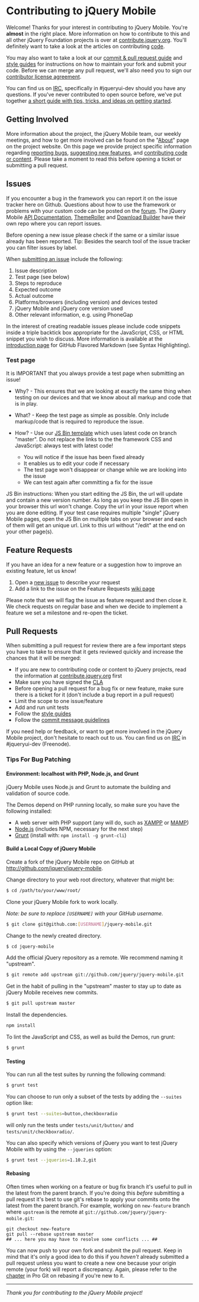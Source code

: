 # Contributing to jQuery Mobile

Welcome! Thanks for your interest in contributing to jQuery Mobile. You're **almost** in the right place. More information on how to contribute to this and all other jQuery Foundation projects is over at [contribute.jquery.org](http://contribute.jquery.org). You'll definitely want to take a look at the articles on contributing [code](http://contribute.jquery.org/code).

You may also want to take a look at our [commit & pull request guide](http://contribute.jquery.org/commits-and-pull-requests/) and [style guides](http://contribute.jquery.org/style-guide/) for instructions on how to maintain your fork and submit your code. Before we can merge any pull request, we'll also need you to sign our [contributor license agreement](http://contribute.jquery.org/cla).

You can find us on [IRC](http://irc.jquery.org), specifically in #jqueryui-dev should you have any questions. If you've never contributed to open source before, we've put together [a short guide with tips, tricks, and ideas on getting started](http://contribute.jquery.org/open-source/).


## Getting Involved

More information about the project, the jQuery Mobile team, our weekly meetings, and how to get more involved can be found on the "[About](http://jquerymobile.com/about/)" page on the project website. On this page we provide project specific information regarding [reporting bugs](#issues), [suggesting new features](#feature-requests), and [contributing code or content](#pull-requests). Please take a moment to read this before opening a ticket or submitting a pull request. 


## Issues

If you encounter a bug in the framework you can report it on the issue tracker here on Github. Questions about how to use the framework or problems with your custom code can be posted on the [forum](https://forum.jquery.com/jquery-mobile).
The jQuery Mobile [API Documentation](https://github.com/jquery/api.jquerymobile.com), [ThemeRoller](https://github.com/jquery/themeroller.jquerymobile.com) and [Download Builder](https://github.com/jquery/jquerymobile.com) have their own repo where you can report issues.

Before opening a new issue please check if the same or a similar issue already has been reported. Tip: Besides the search tool of the issue tracker you can filter issues by label.

When [submitting an issue](https://github.com/jquery/jquery-mobile/issues/new) include the following:

1. Issue description
2. Test page (see below)
3. Steps to reproduce
4. Expected outcome
5. Actual outcome
6. Platforms/browsers (including version) and devices tested
7. jQuery Mobile and jQuery core version used
8. Other relevant information, e.g. using PhoneGap

In the interest of creating readable issues please include code snippets inside a triple backtick box appropriate for the JavaScript, CSS, or HTML snippet you wish to discuss. More information is available at the [introduction page](http://github.github.com/github-flavored-markdown/) for GitHub Flavored Markdown (see Syntax Highlighting).


### Test page

It is IMPORTANT that you always provide a test page when submitting an issue!

* Why? - This ensures that we are looking at exactly the same thing when testing on our devices and that we know about all markup and code that is in play.

* What? - Keep the test page as simple as possible. Only include markup/code that is required to reproduce the issue.

* How? - Use our [JS Bin template](http://jsbin.com/acIRUBo/1/edit) which uses latest code on branch "master". Do not replace the links to the the framework CSS and JavaScript: always test with latest code!

  * You will notice if the issue has been fixed already
  * It enables us to edit your code if necessary
  * The test page won't disappear or change while we are looking into the issue
  * We can test again after committing a fix for the issue

JS Bin instructions: When you start editing the JS Bin, the url will update and contain a new version number. As long as you keep the JS Bin open in your browser this url won't change. Copy the url in your issue report when you are done editing. If your test case requires multiple "single" jQuery Mobile pages, open the JS Bin on multiple tabs on your browser and each of them will get an unique url. Link to this url without "/edit" at the end on your other page(s).


## Feature Requests

If you have an idea for a new feature or a suggestion how to improve an existing feature, let us know!

1. Open a [new issue](https://github.com/jquery/jquery-mobile/issues/new) to describe your request
2. Add a link to the issue on the Feature Requests [wiki page](https://github.com/jquery/jquery-mobile/wiki/Feature-Requests)

Please note that we will flag the issue as feature request and then close it. We check requests on regular base and when we decide to implement a feature we set a milestone and re-open the ticket.


## Pull Requests

When submitting a pull request for review there are a few important steps you have to take to ensure that it gets reviewed quickly and increase the chances that it will be merged:

* If you are new to contributing code or content to jQuery projects, read the information at [contribute.jquery.org](http://contribute.jquery.org/) first
* Make sure you have signed the [CLA](http://contribute.jquery.org/CLA/)
* Before opening a pull request for a bug fix or new feature, make sure there is a ticket for it (don't include a bug report in a pull request)
* Limit the scope to one issue/feature
* Add and run unit tests
* Follow the [style guides](http://contribute.jquery.org/style-guide/)
* Follow the [commit message guidelines](http://contribute.jquery.org/commits-and-pull-requests/#commit-guidelines)

If you need help or feedback, or want to get more involved in the jQuery Mobile project, don't hesitate to reach out to us. You can find us on [IRC](http://irc.jquery.org/) in #jqueryui-dev (Freenode).


### Tips For Bug Patching


#### Environment: localhost with PHP, Node.js, and Grunt

jQuery Mobile uses Node.js and Grunt to automate the building and validation of source code.

The Demos depend on PHP running locally, so make sure you have the following installed:

* A web server with PHP support (any will do, such as [XAMPP](http://www.apachefriends.org/en/xampp.html) or [MAMP](http://www.mamp.info/en/index.html))
* [Node.js](http://nodejs.org/) (includes NPM, necessary for the next step)
* [Grunt](http://gruntjs.com/) (install with: `npm install -g grunt-cli`)


#### Build a Local Copy of jQuery Mobile

Create a fork of the jQuery Mobile repo on GitHub at http://github.com/jquery/jquery-mobile.

Change directory to your web root directory, whatever that might be:

```bash
$ cd /path/to/your/www/root/
```

Clone your jQuery Mobile fork to work locally.

*Note: be sure to replace `[USERNAME]` with your GitHub username.*

```bash
$ git clone git@github.com:[USERNAME]/jquery-mobile.git
```

Change to the newly created directory.

```bash
$ cd jquery-mobile
```

Add the official jQuery repository as a remote. We recommend naming it "upstream".

```bash
$ git remote add upstream git://github.com/jquery/jquery-mobile.git
```

Get in the habit of pulling in the "upstream" master to stay up to date as jQuery Mobile receives new commits.

```bash
$ git pull upstream master
```

Install the dependencies.

```bash
npm install
```

To lint the JavaScript and CSS, as well as build the Demos, run grunt:

```bash
$ grunt
```


#### Testing

You can run all the test suites by running the following command:

```bash
$ grunt test
```

You can choose to run only a subset of the tests by adding the `--suites` option like:

```bash
$ grunt test --suites=button,checkboxradio
```

will only run the tests under `tests/unit/button/` and `tests/unit/checkboxradio/`.

You can also specify which versions of jQuery you want to test jQuery Mobile with by using the `--jqueries` option:

```bash
$ grunt test --jqueries=1.10.2,git
```


#### Rebasing

Often times when working on a feature or bug fix branch it's useful to pull in the latest from the parent branch. If you're doing this _before_ submitting a pull request it's best to use git's rebase to apply your commits onto the latest from the parent branch. For example, working on `new-feature` branch where `upstream` is the remote at `git://github.com/jquery/jquery-mobile.git`:

    git checkout new-feature
    git pull --rebase upstream master
    ## ... here you may have to resolve some conflicts ... ##

You can now push to your own fork and submit the pull request. Keep in mind that it's only a good idea to do this if you _haven't_ already submitted a pull request unless you want to create a new one because your origin remote (your fork) will report a discrepancy. Again, please refer to the [chapter](http://git-scm.com/book/ch3-6.html) in Pro Git on rebasing if you're new to it.

------------------------------------------------------------

*Thank you for contributing to the jQuery Mobile project!*

